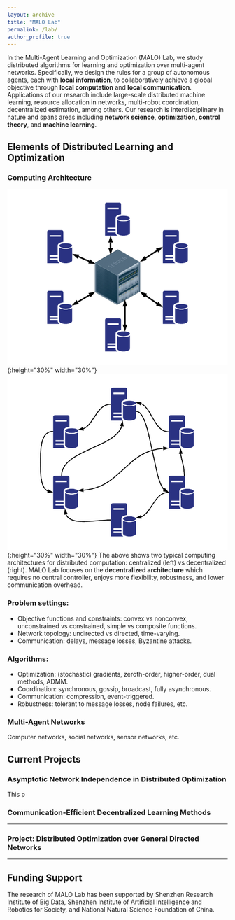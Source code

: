 ```yaml
---
layout: archive
title: "MALO Lab"
permalink: /lab/
author_profile: true
---
```


In the Multi-Agent Learning and Optimization (MALO) Lab, we study distributed algorithms for learning and optimization over multi-agent networks.
Specifically, we design the rules for a group of autonomous agents, each with **local information**, to collaboratively achieve a global objective through **local computation** and **local communication**. Applications of our research include large-scale distributed machine learning, resource allocation in networks, multi-robot coordination, decentralized estimation, among others.
Our research is interdisciplinary in nature and spans areas including **network science**, **optimization**, **control theory**, and **machine learning**.

## Elements of Distributed Learning and Optimization

### Computing Architecture
![Centralized Architecture](/images/tpo_cen.png){:height="30%" width="30%"}
![Decentralized Architecture](/images/tpo_dec.png){:height="30%" width="30%"}
The above shows two typical computing architectures for distributed computation: centralized (left) vs decentralized (right). MALO Lab focuses on the **decentralized architecture** which requires no central controller, enjoys more flexibility, robustness, and lower communication overhead.

### Problem settings:
* Objective functions and constraints: convex vs nonconvex, unconstrained vs constrained, simple vs composite functions.  
* Network topology: undirected vs directed, time-varying.  
* Communication: delays, message losses, Byzantine attacks.

### Algorithms:  
* Optimization: (stochastic) gradients, zeroth-order, higher-order, dual methods, ADMM.  
* Coordination: synchronous, gossip, broadcast, fully asynchronous.  
* Communication: compression, event-triggered.  
* Robustness: tolerant to message losses, node failures, etc.

### Multi-Agent Networks
Computer networks, social networks, sensor networks, etc.


Current Projects
---
### Asymptotic Network Independence in Distributed Optimization

This p

### Communication-Efficient Decentralized Learning Methods
---

### Project: Distributed Optimization over General Directed Networks
---

Funding Support
---
The research of MALO Lab has been supported by Shenzhen Research Institute of Big Data, Shenzhen Institute of Artificial Intelligence and Robotics for Society, and National Natural Science Foundation of China.
